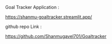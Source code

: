 Goal Tracker Application :

https://shanmu-goaltracker.streamlit.app/

github repo Link :

https://github.com/Shanmugavel701/Goaltracker
